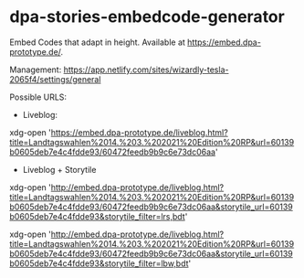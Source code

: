 # dpa-stories-embedcode-generator

Embed Codes that adapt in height. Available at https://embed.dpa-prototype.de/. 


Management: https://app.netlify.com/sites/wizardly-tesla-2065f4/settings/general

Possible URLS:

  - Liveblog:

xdg-open 'https://embed.dpa-prototype.de/liveblog.html?title=Landtagswahlen%2014.%203.%202021%20Edition%20RP&url=60139b0605deb7e4c4fdde93/60472feedb9b9c6e73dc06aa'

  - Liveblog + Storytile


xdg-open 'http://embed.dpa-prototype.de/liveblog.html?title=Landtagswahlen%2014.%203.%202021%20Edition%20RP&url=60139b0605deb7e4c4fdde93/60472feedb9b9c6e73dc06aa&storytile_url=60139b0605deb7e4c4fdde93&storytile_filter=lrs,bdt'


xdg-open 'http://embed.dpa-prototype.de/liveblog.html?title=Landtagswahlen%2014.%203.%202021%20Edition%20RP&url=60139b0605deb7e4c4fdde93/60472feedb9b9c6e73dc06aa&storytile_url=60139b0605deb7e4c4fdde93&storytile_filter=lbw,bdt'
